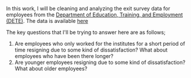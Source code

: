 In this work, I will be cleaning and analyzing the exit survey data for employees from the [Department of Education, Training, and Employment (DETE)](https://en.wikipedia.org/wiki/Department_of_Education_and_Training_(Queensland)). The data is available [here](https://data.gov.au/dataset/ds-qld-fe96ff30-d157-4a81-851d-215f2a0fe26d/details?q=exit%20survey)

The key questions that I'll be trying to answer here are as follows;
1. Are employees who only worked for the institutes for a short period of time resigning due to some kind of dissatisfaction? What about employees who have been there longer?
2. Are younger employees resigning due to some kind of dissatisfaction? What about older employees?